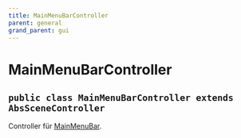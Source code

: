 ```yaml
---
title: MainMenuBarController
parent: general
grand_parent: gui
---
```


# MainMenuBarController


## `public class MainMenuBarController extends AbsSceneController`

Controller für [MainMenuBar](MainMenuBar.md).
